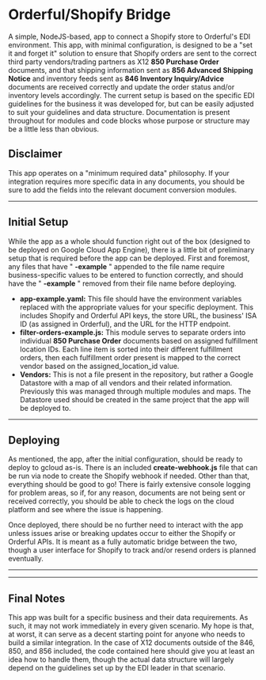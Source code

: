 # Orderful/Shopify Bridge #

A simple, NodeJS-based, app to connect a Shopify store to Orderful's EDI environment. This app, with minimal configuration, is designed to be a "set it and forget it" solution to ensure that Shopify orders are sent to the correct third party vendors/trading partners as X12 **850 Purchase Order** documents, and that shipping information sent as **856 Advanced Shipping Notice** and inventory feeds sent as **846 Inventory Inquiry/Advice** documents are received correctly and update the order status and/or inventory levels accordingly. The current setup is based on the specific EDI guidelines for the business it was developed for, but can be easily adjusted to suit your guidelines and data structure. Documentation is present throughout for modules and code blocks whose purpose or structure may be a little less than obvious.

## Disclaimer ##
This app operates on a "minimum required data" philosophy. If your integration requires more specific data in any documents, you should be sure to add the fields into the relevant document conversion modules.


----------

## Initial Setup ##
While the app as a whole should function right out of the box (designed to be deployed on Google Cloud App Engine), there is a little bit of preliminary setup that is required before the app can be deployed. First and foremost, any files that have " **-example** " appended to the file name require business-specific values to be entered to function correctly, and should have the " **-example** " removed from their file name before deploying.

- **app-example.yaml:** This file should have the environment variables replaced with the appropriate values for your specific deployment. This includes Shopify and Orderful API keys, the store URL, the business' ISA ID (as assigned in Orderful), and the URL for the HTTP endpoint.
- **filter-orders-example.js:** This module serves to separate orders into individual **850 Purchase Order** documents based on assigned fulfillment location IDs. Each line item is sorted into their different fulfillment orders, then each fulfillment order present is mapped to the correct vendor based on the assigned_location_id value. 
- **Vendors:** This is not a file present in the repository, but rather a Google Datastore with a map of all vendors and their related information. Previously this was managed through multiple modules and maps. The Datastore used should be created in the same project that the app will be deployed to. 

----------

## Deploying ##
As mentioned, the app, after the initial configuration, should be ready to deploy to gcloud as-is. There is an included **create-webhook.js** file that can be run via node to create the Shopify webhook if needed. Other than that, everything should be good to go! There is fairly extensive console logging for problem areas, so if, for any reason, documents are not being sent or received correctly, you should be able to check the logs on the cloud platform and see where the issue is happening. 

Once deployed, there should be no further need to interact with the app unless issues arise or breaking updates occur to either the Shopify or Orderful APIs. It is meant as a fully automatic bridge between the two, though a user interface for Shopify to track and/or resend orders is planned eventually.


----------

----------
## Final Notes ##
This app was built for a specific business and their data requirements. As such, it may not work immediately in every given scenario. My hope is that, at worst, it can serve as a decent starting point for anyone who needs to build a similar integration. In the case of X12 documents outside of the 846, 850, and 856 included, the code contained here should give you at least an idea how to handle them, though the actual data structure will largely depend on the guidelines set up by the EDI leader in that scenario.
